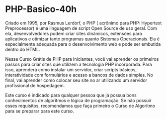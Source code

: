 # PHP-Basico-40h
Criado em 1995, por Rasmus Lerdorf, o PHP ( acrônimo para PHP: Hypertext Preprocessor) é uma linguagem de script Open Source de uso geral. Com ela, desenvolvedores podem criar sites dinâmicos, extensões para aplicativos e otimizar tanto programas quanto Sistemas Operacionais. Ela é especialmente adequada para o desenvolvimento web e pode ser embutida dentro do HTML.

Nesse Curso Grátis de PHP para Iniciantes, você vai aprender os primeiros passos para criar sites que utilizem a tecnologia PHP incorporada. Para isso, aprenderá como instalar um servidor, criar scripts básicos, interatividade com formulários e acesso a bancos de dados simples. No final, vai aprender como colocar seu site no ar utilizando um servidor profissional de hospedagem.

Este curso é indicado para qualquer pessoa que já possua bons conhecimentos de algoritmos e lógica de programação. Se não possuir esses requisitos, recomendamos que faça primeiro o Curso de Algoritmo para se preparar para este curso.